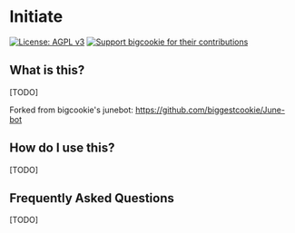 # Initiate

[![License: AGPL v3](https://img.shields.io/badge/License-AGPL%20v3-blue.svg)](https://www.gnu.org/licenses/agpl-3.0)
[![Support bigcookie for their contributions](https://img.shields.io/badge/donate-KoFi-yellow.svg)](https://ko-fi.com/bigcookie)

## What is this?

[TODO]

Forked from bigcookie's junebot: https://github.com/biggestcookie/June-bot

## How do I use this?

[TODO]

## Frequently Asked Questions

[TODO]
